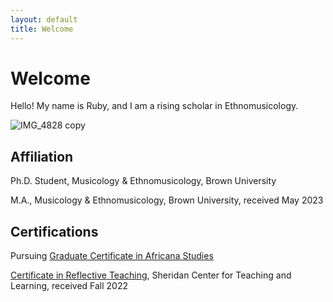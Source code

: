 ```yaml
---
layout: default
title: Welcome
---
```

# Welcome
Hello! My name is Ruby, and I am a rising scholar in Ethnomusicology. 

![IMG_4828 copy](https://github.com/Rubythegem/Rubythegem.github.io/assets/142435187/749cc33c-7662-46e6-93a7-b50dd89efe70)

## Affiliation
Ph.D. Student, Musicology & Ethnomusicology, Brown University  

M.A., Musicology & Ethnomusicology, Brown University, received May 2023
## Certifications
Pursuing [Graduate Certificate in Africana Studies](https://africana.brown.edu/)

[Certificate in Reflective Teaching](https://www.brown.edu/sheridan/programs-services/certificates/sheridan-teaching-seminar), Sheridan Center for Teaching and Learning, received Fall 2022
